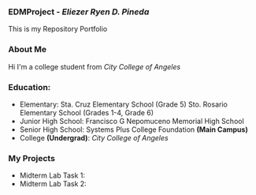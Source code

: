 ### EDMProject - _Eliezer Ryen D. Pineda_
This is my Repository Portfolio
### About Me
Hi I'm a college student from _City College of Angeles_
### Education:
- Elementary: Sta. Cruz Elementary School (Grade 5)
              Sto. Rosario Elementary School (Grades 1-4, Grade 6)
- Junior High School: Francisco G Nepomuceno Memorial High School
- Senior High School: Systems Plus College Foundation **(Main Campus)**
- College **(Undergrad)**: _City College of Angeles_
### My Projects
- Midterm Lab Task 1:
- Midterm Lab Task 2:
